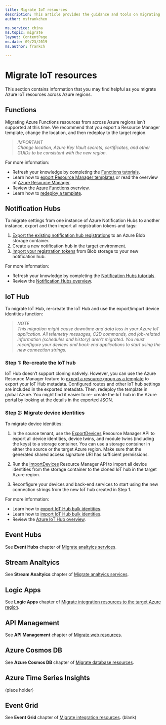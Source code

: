 ```yaml
---
title: Migrate IoT resources
description: This article provides the guidance and tools on migrating IoT to target Azure region.
author: msfrankchen

ms.service: china 
ms.topic: migrate
layout: ContentPage 
ms.date: 09/23/2019
ms.author: frankch

---
```



# Migrate IoT resources
This section contains information that you may find helpful as you migrate Azure IoT resources across Azure regions.
 
## Functions

Migrating Azure Functions resources from across Azure regions isn’t supported at this time. We recommend that you export a Resource Manager template, change the location, and then redeploy to the target region.

>*IMPORTANT*  
>*Change location, Azure Key Vault secrets, certificates, and other GUIDs to be consistent with the new region.*

For more information:
* Refresh your knowledge by completing the [Functions tutorials](https://docs.azure.cn/azure-functions/#step-by-step-tutorials).
* Learn how to [export Resource Manager templates](https://docs.azure.cn/azure-resource-manager/manage-resource-groups-portal#export-resource-groups-to-templates) or read the overview of [Azure Resource Manager](https://docs.azure.cn/azure-resource-manager/resource-group-overview).
* Review the [Azure Functions overview](https://docs.azure.cn/azure-functions/functions-overview).
* Learn how to [redeploy a template](https://docs.azure.cn/azure-resource-manager/resource-group-template-deploy).

## Notification Hubs

To migrate settings from one instance of Azure Notification Hubs to another instance, export and then import all registration tokens and tags:
1. [Export the existing notification hub registrations](https://docs.azure.cn/notification-hubs/export-modify-registrations-bulk#export) to an Azure Blob storage container.
2.	Create a new notification hub in the target environment.
3. [Import your registration tokens](https://docs.azure.cn/zh-cn/notification-hubs/export-modify-registrations-bulk#import) from Blob storage to your new notification hub.  

For more information: 
* Refresh your knowledge by completing the [Notification Hubs tutorials](https://docs.azure.cn/notification-hubs/#step-by-step-tutorials).
* Review the [Notification Hubs overview](https://docs.azure.cn/notification-hubs/notification-hubs-push-notification-overview).

## IoT Hub

To migrate IoT Hub, re-create the IoT Hub and use the export/import device identities function:

>*NOTE*  
>*This migration might cause downtime and data loss in your Azure IoT application. All telemetry messages, C2D commands, and job-related information (schedules and history) aren't migrated. You must reconfigure your devices and back-end applications to start using the new connection strings.*

### Step 1: Re-create the IoT hub

IoT Hub doesn’t support cloning natively. However, you can use the Azure Resource Manager feature to [export a resource group as a template](https://docs.azure.cn/azure-resource-manager/manage-resource-groups-portal#export-resource-groups-to-templates) to export your IoT Hub metadata. Configured routes and other IoT hub settings are included in the exported metadata. Then, redeploy the template in global Azure. You might find it easier to re- create the IoT hub in the Azure portal by looking at the details in the exported JSON.

### Step 2: Migrate device identities
To migrate device identities:
1. In the source tenant, use the [ExportDevices](https://docs.azure.cn/zh-cn/iot-hub/iot-hub-bulk-identity-mgmt) Resource Manager API to export all device identities, device twins, and module twins (including the keys) to a storage container. You can use a storage container in either the source or the target Azure region. Make sure that the generated shared access signature URI has sufficient permissions.

2. Run the [ImportDevices](https://docs.azure.cn/en-us/iot-hub/iot-hub-bulk-identity-mgmt) Resource Manager API to import all device identities from the storage container to the cloned IoT hub in the target Azure region.

3. Reconfigure your devices and back-end services to start using the new connection strings from the new IoT hub created in Step 1.

For more information: 
* Learn how to [export IoT Hub bulk identities](https://docs.azure.cn/iot-hub/iot-hub-bulk-identity-mgmt#export-devices).
* Learn how to [import IoT Hub bulk identities](https://docs.azure.cn/iot-hub/iot-hub-bulk-identity-mgmt#import-devices).
* Review the [Azure IoT Hub overview](https://docs.azure.cn/iot-hub/about-iot-hub).


## Event Hubs

See **Event Hubs** chapter of [Migrate analtyics services](./china-migration-guidance-analytics.md).

## Stream Analtyics

See **Stream Analtyics** chapter of [Migrate analtyics services](./china-migration-guidance-analytics.md).

## Logic Apps

See **Logic Apps** chapter of [Migrate integration resources to the target Azure region](./china-migration-guidance-integration.md).

## API Management

See **API Management** chapter of [Migrate web resources](./china-migration-guidance-web.md).

## Azure Cosmos DB

See **Azure Cosmos DB** chapter of [Migrate database resources](./china-migration-guidance-databases.md).

## Azure  Time Series Insights
(place holder)

## Event Grid

See **Event Grid** chapter of [Migrate integration resources](./china-migration-guidance-integration.md).
(blank)

 
